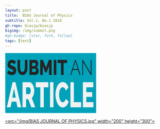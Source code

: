 ```yaml
---
layout: post
title:  BIAS Journal of Physics
subtitle: Vol.1, No.1 2018
gh-repo: biasjp/biasjp
bigimg: /img/submit.png
#gh-badge: [star, fork, follow]
tags: [test]
---
```


<a href="https://www.manuscriptlink.com/journals/biasjp"><img border="0" alt="Submit" src="/img/submit.png" width="300" height="200">



<src="/img/BIAS JOURNAL OF PHYSICS.jpg" width="200" height="300">
